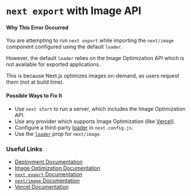 # `next export` with Image API

#### Why This Error Occurred

You are attempting to run `next export` while importing the `next/image` component configured using the default `loader`.

However, the default `loader` relies on the Image Optimization API which is not available for exported applications.

This is because Next.js optimizes images on-demand, as users request them (not at build time).

#### Possible Ways to Fix It

- Use `next start` to run a server, which includes the Image Optimization API.
- Use any provider which supports Image Optimization (like [Vercel](https://vercel.com/docs/next.js/image-optimization)).
- Configure a third-party [loader](https://nextjs.org/docs/basic-features/image-optimization#loader) in `next.config.js`.
- Use the [`loader`](https://nextjs.org/docs/api-reference/next/image#loader) prop for `next/image`.

### Useful Links

- [Deployment Documentation](https://nextjs.org/docs/deployment#vercel-recommended)
- [Image Optimization Documentation](https://nextjs.org/docs/basic-features/image-optimization)
- [`next export` Documentation](https://nextjs.org/docs/advanced-features/static-html-export)
- [`next/image` Documentation](https://nextjs.org/docs/api-reference/next/image)
- [Vercel Documentation](https://vercel.com/docs/next.js/image-optimization)
